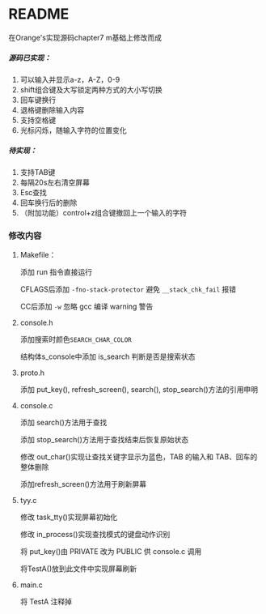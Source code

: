 # README

在Orange's实现源码chapter7 m基础上修改而成

##### 源码已实现：

1. 可以输入并显示a-z，A-Z，0-9
2. shift组合键及大写锁定两种方式的大小写切换
3. 回车键换行
4. 退格键删除输入内容
5. 支持空格键
6. 光标闪烁，随输入字符的位置变化

##### 待实现：

1. 支持TAB键
2. 每隔20s左右清空屏幕
3. Esc查找
4. 回车换行后的删除
5. （附加功能）control+z组合键撤回上一个输入的字符

### 修改内容

1. Makefile：

   添加 run 指令直接运行

   CFLAGS后添加 `-fno-stack-protector` 避免 `__stack_chk_fail` 报错

   CC后添加 `-w` 忽略 gcc 编译 warning 警告

2. console.h

   添加搜索时颜色`SEARCH_CHAR_COLOR`

   结构体s_console中添加 is_search 判断是否是搜索状态

3. proto.h

   添加 put_key(), refresh_screen(), search(), stop_search()方法的引用申明

4. console.c

   添加 search()方法用于查找

   添加 stop_search()方法用于查找结束后恢复原始状态

   修改 out_char()实现让查找关键字显示为蓝色，TAB 的输入和 TAB、回车的整体删除

   添加refresh_screen()方法用于刷新屏幕

5. tyy.c

   修改 task_tty()实现屏幕初始化

   修改 in_process()实现查找模式的键盘动作识别

   将 put_key()由 PRIVATE 改为 PUBLIC 供 console.c 调用

   将TestA()放到此文件中实现屏幕刷新

6. main.c

   将 TestA 注释掉

